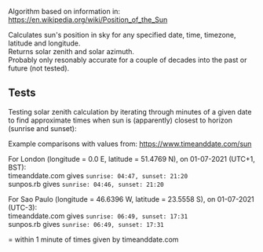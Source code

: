 Algorithm based on information in: https://en.wikipedia.org/wiki/Position_of_the_Sun

Calculates sun's position in sky for any specified date, time, timezone, latitude and longitude.  
Returns solar zenith and solar azimuth.  
Probably only resonably accurate for a couple of decades into the past or future (not tested).  
  
  
## Tests
Testing solar zenith calculation by iterating through minutes of a given date to find approximate times when sun is (apparently) closest to horizon (sunrise and sunset):

Example comparisons with values from: https://www.timeanddate.com/sun

For London (longitude = 0.0 E, latitude = 51.4769 N), on 01-07-2021 (UTC+1, BST):  
timeanddate.com gives `sunrise: 04:47, sunset: 21:20`  
sunpos.rb gives       `sunrise: 04:46, sunset: 21:20`  

For Sao Paulo (longitude = 46.6396 W, latitude = 23.5558 S), on 01-07-2021 (UTC-3):  
timeanddate.com gives `sunrise: 06:49, sunset: 17:31`  
sunpos.rb gives       `sunrise: 06:49, sunset: 17:31`  

= within 1 minute of times given by timeanddate.com
